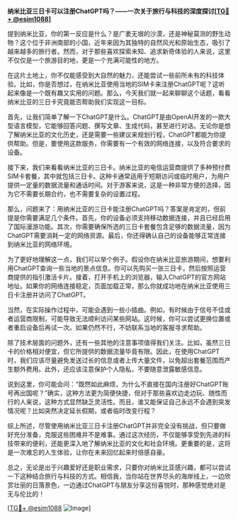 **纳米比亚三日卡可以注册ChatGPT吗？——一次关于旅行与科技的深度探讨[[TG💪+ @esim1088](https://t.me/s/esim1088)]**

提到纳米比亚，你的第一反应是什么？是广袤无垠的沙漠，还是神秘莫测的野生动物？这个位于非洲南部的小国，近年来因为其独特的自然风光和原始生态，吸引了越来越多的旅行者。然而，对于那些喜欢探索未知、追求新奇体验的人来说，这里不仅仅是一个旅游目的地，更是一个充满可能性的地方。

在这片土地上，你不仅能感受到大自然的魅力，还能尝试一些前所未有的科技体验。比如，你是否想过，在纳米比亚使用当地的SIM卡来注册ChatGPT呢？这听起来像是一个既有趣又实用的问题。那么，今天我们就一起来聊聊这个话题，看看纳米比亚的三日卡究竟能否帮助我们实现这一目标。

首先，让我们简单了解一下ChatGPT是什么。ChatGPT是由OpenAI开发的一款大型语言模型，它能够回答问题、撰写文章、生成代码，甚至进行对话。无论你是想了解纳米比亚的文化历史，还是需要一些建议来规划行程，ChatGPT都能为你提供帮助。但是，要使用这款服务，你需要有一个有效的网络连接，以及符合要求的设备。

接下来，我们来看看纳米比亚的三日卡。纳米比亚的电信运营商提供了多种预付费SIM卡套餐，其中就包括三日卡。这种卡通常适用于短期访问或临时用户，为用户提供一定量的数据流量和通话时间。对于游客来说，这是一种非常方便的选择，因为它不需要长期合约，也不需要复杂的设置过程。

那么，问题来了：用纳米比亚的三日卡能注册ChatGPT吗？答案是肯定的，但前提是你需要满足几个条件。首先，你的设备必须支持移动数据连接，并且已经启用了国际漫游功能。其次，你需要确保所选的三日卡套餐包含足够的数据流量，因为ChatGPT需要消耗一定的网络资源。最后，你还得确认自己的设备能够正常连接到纳米比亚的网络环境。

为了更好地理解这一点，我们可以举个例子。假设你在纳米比亚旅游期间，想要利用ChatGPT查询一些当地的景点信息。你可以先购买一张三日卡，然后按照运营商提供的指引激活卡片。接着，打开手机上的浏览器，输入ChatGPT的官方网站地址。如果你的网络连接稳定，页面加载正常，那么你就成功地在纳米比亚使用三日卡注册并访问了ChatGPT。

当然，在实际操作过程中，可能会遇到一些小插曲。例如，有时候由于信号不佳或者运营商限制，可能导致无法顺利访问某些网站。这时候，你可以尝试更换位置或者重启设备后再试一次。如果仍然不行，不妨联系当地的客服寻求帮助。

除了技术层面的问题外，还有一些其他的注意事项值得我们关注。比如，虽然三日卡的价格相对便宜，但它所提供的数据流量毕竟有限。因此，在使用ChatGPT时，我们应该尽量避免发送过长的信息或者上传大量文件，以免超出套餐范围而产生额外费用。此外，还应该注意保护个人隐私，不要随意泄露敏感信息。

说到这里，你可能会问：“既然如此麻烦，为什么不直接在国内注册好ChatGPT账号再出国呢？”确实，这种方法更为简便快捷，但对于那些喜欢边走边玩、随性而行的人来说，这种方式显然缺乏灵活性。而且，谁又能保证自己永远不会遇到突发情况呢？比如突然决定延长假期，或者临时改变行程？

综上所述，尽管使用纳米比亚三日卡注册ChatGPT并非完全没有挑战，但只要做好充分准备，克服这些困难并不是难事。通过这次经历，不仅能够享受到先进的科技带来的便利，还能更深入地了解纳米比亚的文化和社会环境。更重要的是，这将是一次难忘的人生体验，让你在未来回忆起来时倍感自豪。

总之，无论是出于兴趣爱好还是职业需求，只要你对纳米比亚感兴趣，都可以尝试一下这种结合旅行与科技的方式。相信我，当你站在世界尽头的海岸线上，一边欣赏壮丽的日落景色，一边通过ChatGPT与朋友分享这份喜悦时，那种感觉绝对是无与伦比的！

[[TG💪+ @esim1088](https://t.me/s/esim1088) ![Image](https://i.postimg.cc/4NQfJmqS/Snipaste-2025-05-13-00-14-12.png)]